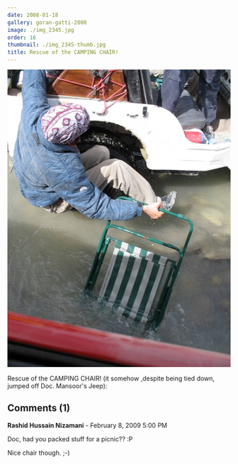 ```yaml
---
date: 2008-01-18
gallery: goran-gatti-2008
image: ./img_2345.jpg
order: 16
thumbnail: ./img_2345-thumb.jpg
title: Rescue of the CAMPING CHAIR!
---
```


![Rescue of the CAMPING CHAIR!](./img_2345.jpg)

Rescue of the CAMPING CHAIR! (it somehow ,despite being tied down, jumped off Doc. Mansoor's Jeep):

<div id="comments">

## Comments (1)

<div id="comment">

**Rashid Hussain Nizamani** - February  8, 2009  5:00 PM

Doc, had you packed stuff for a picnic?? :P

Nice chair though. ;-)

</div>

</div>
